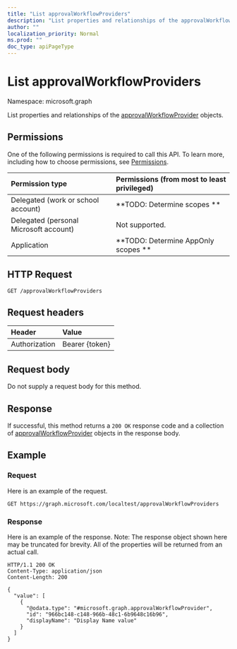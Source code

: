 ```yaml
---
title: "List approvalWorkflowProviders"
description: "List properties and relationships of the approvalWorkflowProvider objects."
author: ""
localization_priority: Normal
ms.prod: ""
doc_type: apiPageType
---
```


# List approvalWorkflowProviders

Namespace: microsoft.graph

List properties and relationships of the [approvalWorkflowProvider](../resources/approvalworkflowprovider.md) objects.

## Permissions
One of the following permissions is required to call this API. To learn more, including how to choose permissions, see [Permissions](/concepts/permissions-reference.md).

|Permission type|Permissions (from most to least privileged)|
|:---|:---|
|Delegated (work or school account)|**TODO: Determine scopes **|
|Delegated (personal Microsoft account)|Not supported.|
|Application|**TODO: Determine AppOnly scopes **|

## HTTP Request
<!-- {
  "blockType": "ignored"
}
-->
``` http
GET /approvalWorkflowProviders
```

## Request headers
|Header|Value|
|:---|:---|
|Authorization|Bearer {token}|

## Request body
Do not supply a request body for this method.

## Response
If successful, this method returns a `200 OK` response code and a collection of [approvalWorkflowProvider](../resources/approvalworkflowprovider.md) objects in the response body.

## Example

### Request
Here is an example of the request.
<!-- {
  "blockType": "request",
  "name": "get_approvalworkflowprovider"
}
-->
``` http
GET https://graph.microsoft.com/localtest/approvalWorkflowProviders
```

### Response
Here is an example of the response. Note: The response object shown here may be truncated for brevity. All of the properties will be returned from an actual call.
<!-- {
  "blockType": "response",
  "truncated": true,
  "@odata.type": "collection(microsoft.graph.approvalworkflowprovider)"
}
-->
``` http
HTTP/1.1 200 OK
Content-Type: application/json
Content-Length: 200

{
  "value": [
    {
      "@odata.type": "#microsoft.graph.approvalWorkflowProvider",
      "id": "966bc148-c148-966b-48c1-6b9648c16b96",
      "displayName": "Display Name value"
    }
  ]
}
```

